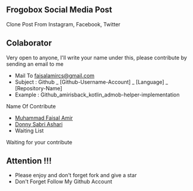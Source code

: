 ## Frogobox Social Media Post
Clone Post From Instagram, Facebook, Twitter

## Colaborator
Very open to anyone, I'll write your name under this, please contribute by sending an email to me

- Mail To faisalamircs@gmail.com
- Subject : Github _ [Github-Username-Account] _ [Language] _ [Repository-Name]
- Example : Github_amirisback_kotlin_admob-helper-implementation

Name Of Contribute
- [Muhammad Faisal Amir](https://github.com/amirisback)
- [Donny Sabri Ashari](https://github.com/donnysashari)
- Waiting List

Waiting for your contribute

## Attention !!!
- Please enjoy and don't forget fork and give a star
- Don't Forget Follow My Github Account

